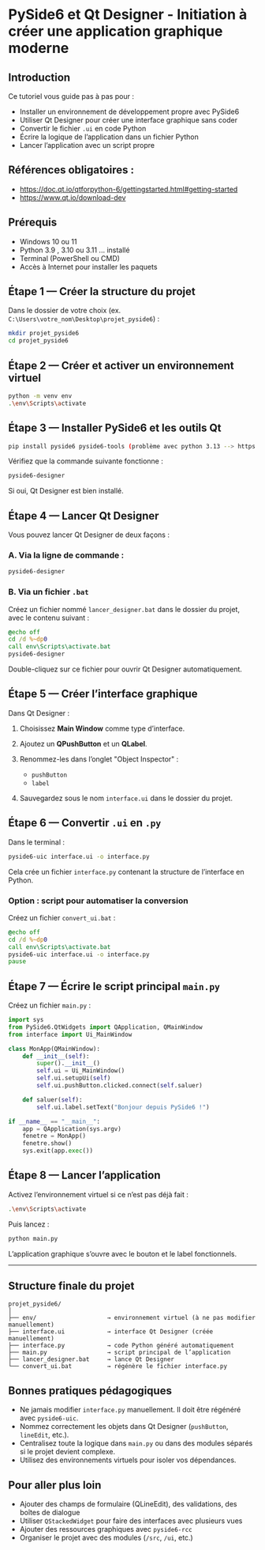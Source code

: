 # PySide6 et Qt Designer - Initiation à créer une application graphique moderne



## Introduction

Ce tutoriel vous guide pas à pas pour :

* Installer un environnement de développement propre avec PySide6
* Utiliser Qt Designer pour créer une interface graphique sans coder
* Convertir le fichier `.ui` en code Python
* Écrire la logique de l’application dans un fichier Python
* Lancer l’application avec un script propre

## Références obligatoires :

- https://doc.qt.io/qtforpython-6/gettingstarted.html#getting-started
- https://www.qt.io/download-dev

## Prérequis

* Windows 10 ou 11
* Python 3.9 , 3.10 ou 3.11 ... installé
* Terminal (PowerShell ou CMD)
* Accès à Internet pour installer les paquets



## Étape 1 — Créer la structure du projet

Dans le dossier de votre choix (ex. `C:\Users\votre_nom\Desktop\projet_pyside6`) :

```bash
mkdir projet_pyside6
cd projet_pyside6
```



## Étape 2 — Créer et activer un environnement virtuel

```bash
python -m venv env
.\env\Scripts\activate
```



## Étape 3 — Installer PySide6 et les outils Qt

```bash
pip install pyside6 pyside6-tools (problème avec python 3.13 --> https://doc.qt.io/qtforpython-6/gettingstarted.html#getting-started)
```

Vérifiez que la commande suivante fonctionne :

```bash
pyside6-designer
```

Si oui, Qt Designer est bien installé.



## Étape 4 — Lancer Qt Designer

Vous pouvez lancer Qt Designer de deux façons :

### A. Via la ligne de commande :

```bash
pyside6-designer
```

### B. Via un fichier `.bat`

Créez un fichier nommé `lancer_designer.bat` dans le dossier du projet, avec le contenu suivant :

```bat
@echo off
cd /d %~dp0
call env\Scripts\activate.bat
pyside6-designer
```

Double-cliquez sur ce fichier pour ouvrir Qt Designer automatiquement.



## Étape 5 — Créer l’interface graphique

Dans Qt Designer :

1. Choisissez **Main Window** comme type d’interface.
2. Ajoutez un **QPushButton** et un **QLabel**.
3. Renommez-les dans l’onglet "Object Inspector" :

   * `pushButton`
   * `label`
4. Sauvegardez sous le nom `interface.ui` dans le dossier du projet.


## Étape 6 — Convertir `.ui` en `.py`

Dans le terminal :

```bash
pyside6-uic interface.ui -o interface.py
```

Cela crée un fichier `interface.py` contenant la structure de l’interface en Python.

### Option : script pour automatiser la conversion

Créez un fichier `convert_ui.bat` :

```bat
@echo off
cd /d %~dp0
call env\Scripts\activate.bat
pyside6-uic interface.ui -o interface.py
pause
```



## Étape 7 — Écrire le script principal `main.py`

Créez un fichier `main.py` :

```python
import sys
from PySide6.QtWidgets import QApplication, QMainWindow
from interface import Ui_MainWindow

class MonApp(QMainWindow):
    def __init__(self):
        super().__init__()
        self.ui = Ui_MainWindow()
        self.ui.setupUi(self)
        self.ui.pushButton.clicked.connect(self.saluer)

    def saluer(self):
        self.ui.label.setText("Bonjour depuis PySide6 !")

if __name__ == "__main__":
    app = QApplication(sys.argv)
    fenetre = MonApp()
    fenetre.show()
    sys.exit(app.exec())
```


## Étape 8 — Lancer l’application

Activez l’environnement virtuel si ce n’est pas déjà fait :

```bash
.\env\Scripts\activate
```

Puis lancez :

```bash
python main.py
```

L’application graphique s’ouvre avec le bouton et le label fonctionnels.

---

## Structure finale du projet

```
projet_pyside6/
│
├── env/                    → environnement virtuel (à ne pas modifier manuellement)
├── interface.ui            → interface Qt Designer (créée manuellement)
├── interface.py            → code Python généré automatiquement
├── main.py                 → script principal de l’application
├── lancer_designer.bat     → lance Qt Designer
└── convert_ui.bat          → régénère le fichier interface.py
```



## Bonnes pratiques pédagogiques

* Ne jamais modifier `interface.py` manuellement. Il doit être régénéré avec `pyside6-uic`.
* Nommez correctement les objets dans Qt Designer (`pushButton`, `lineEdit`, etc.).
* Centralisez toute la logique dans `main.py` ou dans des modules séparés si le projet devient complexe.
* Utilisez des environnements virtuels pour isoler vos dépendances.



## Pour aller plus loin

* Ajouter des champs de formulaire (QLineEdit), des validations, des boîtes de dialogue
* Utiliser `QStackedWidget` pour faire des interfaces avec plusieurs vues
* Ajouter des ressources graphiques avec `pyside6-rcc`
* Organiser le projet avec des modules (`/src`, `/ui`, etc.)

